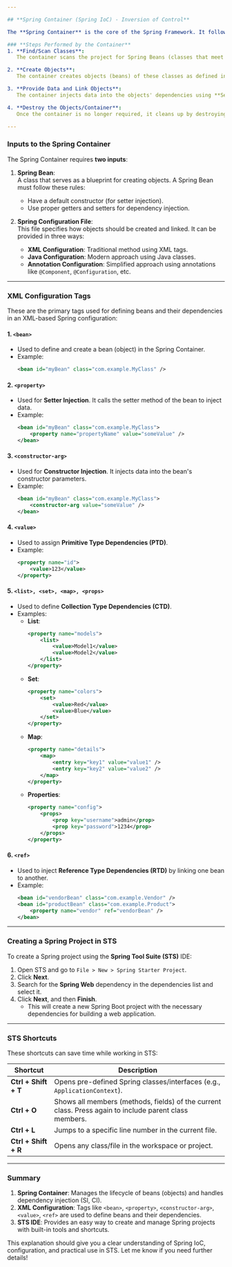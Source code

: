 ```yaml
---

## **Spring Container (Spring IoC) - Inversion of Control**

The **Spring Container** is the core of the Spring Framework. It follows the principle of **Inversion of Control (IoC)**, where the framework takes control of object creation and dependency management, instead of the application manually doing it. Here's what the Spring Container does:

### **Steps Performed by the Container**
1. **Find/Scan Classes**:  
   The container scans the project for Spring Beans (classes that meet the required configuration) based on the configuration (XML, Java, or Annotations).

2. **Create Objects**:  
   The container creates objects (beans) of these classes as defined in the configuration file.

3. **Provide Data and Link Objects**:  
   The container injects data into the objects' dependencies using **Setter Injection (SI)**, **Constructor Injection (CI)**, or other supported methods. It also establishes relationships (links) between beans.

4. **Destroy the Objects/Container**:  
   Once the container is no longer required, it cleans up by destroying the objects and releasing resources.

---
```


### **Inputs to the Spring Container**

The Spring Container requires **two inputs**:

1. **Spring Bean**:  
   A class that serves as a blueprint for creating objects. A Spring Bean must follow these rules:
   - Have a default constructor (for setter injection).
   - Use proper getters and setters for dependency injection.

2. **Spring Configuration File**:  
   This file specifies how objects should be created and linked. It can be provided in three ways:
   - **XML Configuration**: Traditional method using XML tags.
   - **Java Configuration**: Modern approach using Java classes.
   - **Annotation Configuration**: Simplified approach using annotations like `@Component`, `@Configuration`, etc.

---

### **XML Configuration Tags**

These are the primary tags used for defining beans and their dependencies in an XML-based Spring configuration:

#### 1. `<bean>`  
   - Used to define and create a bean (object) in the Spring Container.  
   - Example:  
     ```xml
     <bean id="myBean" class="com.example.MyClass" />
     ```

#### 2. `<property>`  
   - Used for **Setter Injection**. It calls the setter method of the bean to inject data.  
   - Example:  
     ```xml
     <bean id="myBean" class="com.example.MyClass">
         <property name="propertyName" value="someValue" />
     </bean>
     ```

#### 3. `<constructor-arg>`  
   - Used for **Constructor Injection**. It injects data into the bean's constructor parameters.  
   - Example:  
     ```xml
     <bean id="myBean" class="com.example.MyClass">
         <constructor-arg value="someValue" />
     </bean>
     ```

#### 4. `<value>`  
   - Used to assign **Primitive Type Dependencies (PTD)**.  
   - Example:  
     ```xml
     <property name="id">
         <value>123</value>
     </property>
     ```

#### 5. `<list>, <set>, <map>, <props>`  
   - Used to define **Collection Type Dependencies (CTD)**.  
   - Examples:  
     - **List**:  
       ```xml
       <property name="models">
           <list>
               <value>Model1</value>
               <value>Model2</value>
           </list>
       </property>
       ```
     - **Set**:  
       ```xml
       <property name="colors">
           <set>
               <value>Red</value>
               <value>Blue</value>
           </set>
       </property>
       ```
     - **Map**:  
       ```xml
       <property name="details">
           <map>
               <entry key="key1" value="value1" />
               <entry key="key2" value="value2" />
           </map>
       </property>
       ```
     - **Properties**:  
       ```xml
       <property name="config">
           <props>
               <prop key="username">admin</prop>
               <prop key="password">1234</prop>
           </props>
       </property>
       ```

#### 6. `<ref>`  
   - Used to inject **Reference Type Dependencies (RTD)** by linking one bean to another.  
   - Example:  
     ```xml
     <bean id="vendorBean" class="com.example.Vendor" />
     <bean id="productBean" class="com.example.Product">
         <property name="vendor" ref="vendorBean" />
     </bean>
     ```

---

### **Creating a Spring Project in STS**

To create a Spring project using the **Spring Tool Suite (STS)** IDE:

1. Open STS and go to `File > New > Spring Starter Project`.
2. Click **Next**.
3. Search for the **Spring Web** dependency in the dependencies list and select it.
4. Click **Next**, and then **Finish**.  
   - This will create a new Spring Boot project with the necessary dependencies for building a web application.

---

### **STS Shortcuts**

These shortcuts can save time while working in STS:

| Shortcut           | Description                                                                 |
|--------------------|-----------------------------------------------------------------------------|
| **Ctrl + Shift + T** | Opens pre-defined Spring classes/interfaces (e.g., `ApplicationContext`). |
| **Ctrl + O**        | Shows all members (methods, fields) of the current class. Press again to include parent class members. |
| **Ctrl + L**        | Jumps to a specific line number in the current file.                      |
| **Ctrl + Shift + R**| Opens any class/file in the workspace or project.                         |

---

### **Summary**

1. **Spring Container**: Manages the lifecycle of beans (objects) and handles dependency injection (SI, CI).
2. **XML Configuration**: Tags like `<bean>`, `<property>`, `<constructor-arg>`, `<value>`, `<ref>` are used to define beans and their dependencies.
3. **STS IDE**: Provides an easy way to create and manage Spring projects with built-in tools and shortcuts.

This explanation should give you a clear understanding of Spring IoC, configuration, and practical use in STS. Let me know if you need further details!